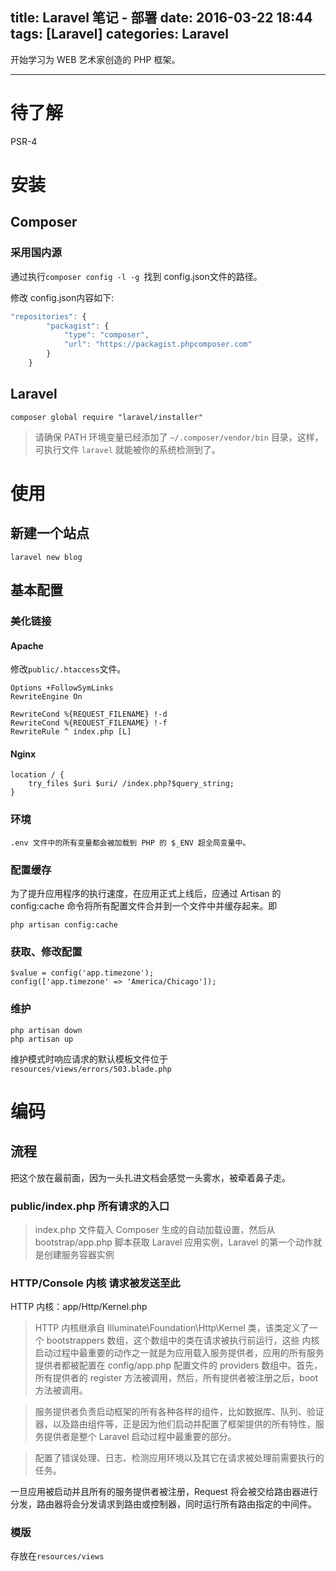 title: Laravel 笔记 - 部署
date: 2016-03-22 18:44
tags: [Laravel]
categories: Laravel
---

开始学习为 WEB 艺术家创造的 PHP 框架。

<!-- more -->

---

# 待了解

PSR-4


# 安装

## Composer

### 采用国内源

通过执行`composer config -l -g `找到 config.json文件的路径。

修改 config.json内容如下:

```javascript
"repositories": {
		"packagist": {
			"type": "composer",
			"url": "https://packagist.phpcomposer.com"
		}
	}
```


## Laravel

    composer global require "laravel/installer"

>请确保 PATH 环境变量已经添加了 `~/.composer/vendor/bin` 目录，这样，可执行文件 `laravel` 就能被你的系统检测到了。

# 使用

## 新建一个站点

    laravel new blog

## 基本配置

### 美化链接

#### Apache

修改`public/.htaccess`文件。

	Options +FollowSymLinks
	RewriteEngine On

	RewriteCond %{REQUEST_FILENAME} !-d
	RewriteCond %{REQUEST_FILENAME} !-f
	RewriteRule ^ index.php [L]

#### Nginx

	location / {
	    try_files $uri $uri/ /index.php?$query_string;
	}

### 环境

    .env 文件中的所有变量都会被加载到 PHP 的 $_ENV 超全局变量中。

### 配置缓存

为了提升应用程序的执行速度，在应用正式上线后，应通过 Artisan 的 config:cache 命令将所有配置文件合并到一个文件中并缓存起来。即

    php artisan config:cache

### 获取、修改配置

    $value = config('app.timezone');
    config(['app.timezone' => 'America/Chicago']);

### 维护

	php artisan down
	php artisan up

维护模式时响应请求的默认模板文件位于 `resources/views/errors/503.blade.php`

# 编码

## 流程

把这个放在最前面，因为一头扎进文档会感觉一头雾水，被牵着鼻子走。

### public/index.php  所有请求的入口

>index.php 文件载入 Composer 生成的自动加载设置，然后从 bootstrap/app.php 脚本获取 Laravel 应用实例，Laravel 的第一个动作就是创建服务容器实例

### HTTP/Console 内核 请求被发送至此

HTTP 内核：app/Http/Kernel.php

>HTTP 内核继承自 Illuminate\Foundation\Http\Kernel 类，该类定义了一个 bootstrappers 数组，这个数组中的类在请求被执行前运行，这些 内核启动过程中最重要的动作之一就是为应用载入服务提供者，应用的所有服务提供者都被配置在 config/app.php 配置文件的  providers 数组中。首先，所有提供者的 register 方法被调用，然后，所有提供者被注册之后，boot 方法被调用。

>服务提供者负责启动框架的所有各种各样的组件，比如数据库、队列、验证器，以及路由组件等，正是因为他们启动并配置了框架提供的所有特性，服务提供者是整个 Laravel 启动过程中最重要的部分。

 >配置了错误处理、日志、检测应用环境以及其它在请求被处理前需要执行的任务。




一旦应用被启动并且所有的服务提供者被注册，Request 将会被交给路由器进行分发，路由器将会分发请求到路由或控制器，同时运行所有路由指定的中间件。

### 模版

存放在`resources/views`

